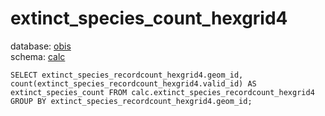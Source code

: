 # extinct_species_count_hexgrid4
database: [obis](../)  
schema: [calc](calc)  

    SELECT extinct_species_recordcount_hexgrid4.geom_id, count(extinct_species_recordcount_hexgrid4.valid_id) AS extinct_species_count FROM calc.extinct_species_recordcount_hexgrid4 GROUP BY extinct_species_recordcount_hexgrid4.geom_id;